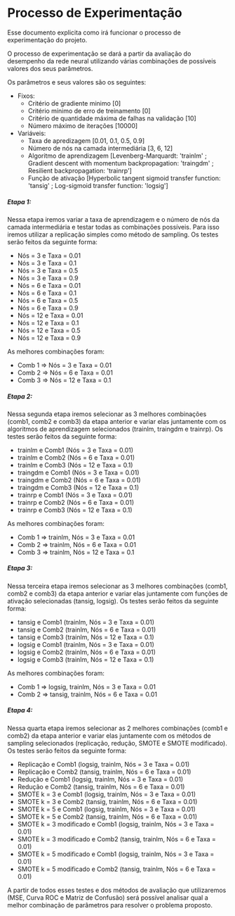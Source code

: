 Processo de Experimentação
=====================
Esse documento explicita como irá funcionar o processo de experimentação do projeto.

O processo de experimentação se dará a partir da avaliação do desempenho da rede neural utilizando várias combinações de possíveis valores dos seus parâmetros.

Os parâmetros e seus valores são os seguintes:
  * Fixos:
    * Critério de gradiente minimo [0]
    * Critério mínimo de erro de treinamento  [0]
    * Critério de quantidade máxima de falhas na validação [10]
    * Número máximo de iterações [10000]
  * Variáveis:
    * Taxa de apredizagem [0.01, 0.1, 0.5, 0.9]
    * Número de nós na camada intermediária [3, 6, 12]
    * Algoritmo de aprendizagem [Levenberg-Marquardt: 'trainlm' ; Gradient descent with momentum backpropagation: 'traingdm' ; Resilient backpropagation: 'trainrp']
    * Função de ativação [Hyperbolic tangent sigmoid transfer function: 'tansig' ; Log-sigmoid transfer function: 'logsig']
 
##### Etapa 1:
Nessa etapa iremos variar a taxa de aprendizagem e o número de nós da camada intermediária e testar todas as
combinações possíveis. Para isso iremos utilizar a replicação simples como método de sampling. Os testes serão feitos da seguinte forma:
  * Nós = 3 e Taxa = 0.01
  * Nós = 3 e Taxa = 0.1
  * Nós = 3 e Taxa = 0.5
  * Nós = 3 e Taxa = 0.9
  * Nós = 6 e Taxa = 0.01
  * Nós = 6 e Taxa = 0.1
  * Nós = 6 e Taxa = 0.5
  * Nós = 6 e Taxa = 0.9
  * Nós = 12 e Taxa = 0.01
  * Nós = 12 e Taxa = 0.1
  * Nós = 12 e Taxa = 0.5
  * Nós = 12 e Taxa = 0.9

As melhores combinações foram:
  * Comb 1 => Nós = 3 e Taxa = 0.01
  * Comb 2 => Nós = 6 e Taxa = 0.01
  * Comb 3 => Nós = 12 e Taxa = 0.1

##### Etapa 2:
Nessa segunda etapa iremos selecionar as 3 melhores combinações (comb1, comb2 e comb3) da etapa anterior e variar elas juntamente com os algoritmos de aprendizagem selecionados (trainlm, traingdm e trainrp). Os testes serão feitos da seguinte forma:
  * trainlm e Comb1 (Nós = 3 e Taxa = 0.01)
  * trainlm e Comb2 (Nós = 6 e Taxa = 0.01)
  * trainlm e Comb3 (Nós = 12 e Taxa = 0.1)
  * traingdm e Comb1 (Nós = 3 e Taxa = 0.01)
  * traingdm e Comb2 (Nós = 6 e Taxa = 0.01)
  * traingdm e Comb3 (Nós = 12 e Taxa = 0.1)
  * trainrp e Comb1 (Nós = 3 e Taxa = 0.01)
  * trainrp e Comb2 (Nós = 6 e Taxa = 0.01)
  * trainrp e Comb3 (Nós = 12 e Taxa = 0.1)

As melhores combinações foram:
  * Comb 1 => trainlm, Nós = 3 e Taxa = 0.01
  * Comb 2 => trainlm, Nós = 6 e Taxa = 0.01
  * Comb 3 => trainlm, Nós = 12 e Taxa = 0.1

##### Etapa 3:
Nessa terceira etapa iremos selecionar as 3 melhores combinações (comb1, comb2 e comb3) da etapa anterior e variar elas juntamente com funções de ativação selecionadas (tansig, logsig). Os testes serão feitos da seguinte forma:
  * tansig e Comb1 (trainlm, Nós = 3 e Taxa = 0.01)
  * tansig e Comb2 (trainlm, Nós = 6 e Taxa = 0.01)
  * tansig e Comb3 (trainlm, Nós = 12 e Taxa = 0.1)
  * logsig e Comb1 (trainlm, Nós = 3 e Taxa = 0.01)
  * logsig e Comb2 (trainlm, Nós = 6 e Taxa = 0.01)
  * logsig e Comb3 (trainlm, Nós = 12 e Taxa = 0.1)

As melhores combinações foram:
  * Comb 1 => logsig, trainlm, Nós = 3 e Taxa = 0.01
  * Comb 2 => tansig, trainlm, Nós = 6 e Taxa = 0.01

##### Etapa 4:
Nessa quarta etapa iremos selecionar as 2 melhores combinações (comb1 e comb2) da etapa anterior e variar elas juntamente com os métodos de sampling selecionados (replicação, redução, SMOTE e SMOTE modificado). Os testes serão feitos da seguinte forma:
  * Replicação e Comb1 (logsig, trainlm, Nós = 3 e Taxa = 0.01)
  * Replicação e Comb2 (tansig, trainlm, Nós = 6 e Taxa = 0.01)
  * Redução e Comb1 (logsig, trainlm, Nós = 3 e Taxa = 0.01)
  * Redução e Comb2 (tansig, trainlm, Nós = 6 e Taxa = 0.01)
  * SMOTE k = 3 e Comb1 (logsig, trainlm, Nós = 3 e Taxa = 0.01)
  * SMOTE k = 3 e Comb2 (tansig, trainlm, Nós = 6 e Taxa = 0.01)
  * SMOTE k = 5 e Comb1 (logsig, trainlm, Nós = 3 e Taxa = 0.01)
  * SMOTE k = 5 e Comb2 (tansig, trainlm, Nós = 6 e Taxa = 0.01)
  * SMOTE k = 3 modificado e Comb1 (logsig, trainlm, Nós = 3 e Taxa = 0.01)
  * SMOTE k = 3 modificado e Comb2 (tansig, trainlm, Nós = 6 e Taxa = 0.01)
  * SMOTE k = 5 modificado e Comb1 (logsig, trainlm, Nós = 3 e Taxa = 0.01)
  * SMOTE k = 5 modificado e Comb2 (tansig, trainlm, Nós = 6 e Taxa = 0.01)

A partir de todos esses testes e dos métodos de avaliação que utilizaremos (MSE, Curva ROC e Matriz de Confusão) será possível analisar qual a melhor combinação de parâmetros para resolver o problema proposto.
